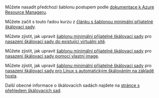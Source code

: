 Můžete nasadit předchozí šablonu postupem podle [dokumentace k Azure Resource Manageru](../articles/azure-resource-manager/resource-group-template-deploy.md).

Můžete začít s touto řadou kurzu z [článku s šablonou minimální přijatelné škálovací sady](../articles/virtual-machine-scale-sets/virtual-machine-scale-sets-mvss-start.md).

Můžete zjistit, jak upravit [šablonu minimální přijatelné škálovací sady](../articles/virtual-machine-scale-sets/virtual-machine-scale-sets-mvss-start.md) pro [nasazení škálovací sady do existující virtuální sítě](../articles/virtual-machine-scale-sets/virtual-machine-scale-sets-mvss-existing-vnet.md).

Můžete zjistit, jak upravit [šablonu minimální přijatelné škálovací sady](../articles/virtual-machine-scale-sets/virtual-machine-scale-sets-mvss-start.md) pro [nasazení škálovací sady pomocí vlastní image](../articles/virtual-machine-scale-sets/virtual-machine-scale-sets-mvss-custom-image.md).

Můžete zjistit, jak upravit [šablonu minimální přijatelné škálovací sady](../articles/virtual-machine-scale-sets/virtual-machine-scale-sets-mvss-start.md) pro [nasazení škálovací sady pro Linux s automatickým škálováním na základě hosta](../articles/virtual-machine-scale-sets/virtual-machine-scale-sets-mvss-guest-based-autoscale-linux.md).

Další obecné informace o škálovacích sadách najdete na [stránce s přehledem škálovacích sad](../articles/virtual-machine-scale-sets/virtual-machine-scale-sets-overview.md).
